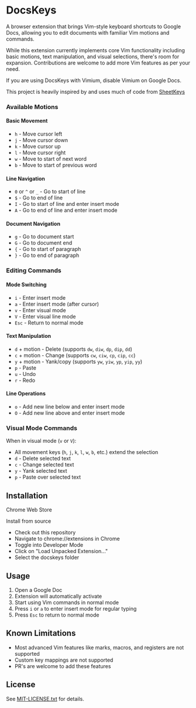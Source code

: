 # DocsKeys

A browser extension that brings Vim-style keyboard shortcuts to Google Docs, allowing you to edit documents with familiar Vim motions and commands.

While this extension currently implements core Vim functionality including basic motions, text manipulation, and visual selections, there's room for expansion. Contributions are welcome to add more Vim features as per your need.

If you are using DocsKeys with Vimium, disable Vimium on Google Docs.

This project is heavily inspired by and uses much of code from [SheetKeys](https://github.com/philc/sheetkeys)

### Available Motions

#### Basic Movement
- `h` - Move cursor left
- `j` - Move cursor down
- `k` - Move cursor up
- `l` - Move cursor right
- `w` - Move to start of next word
- `b` - Move to start of previous word

#### Line Navigation
- `0` or `^` or `_` - Go to start of line
- `$` - Go to end of line
- `I` - Go to start of line and enter insert mode
- `A` - Go to end of line and enter insert mode

#### Document Navigation
- `g` - Go to document start
- `G` - Go to document end
- `{` - Go to start of paragraph
- `}` - Go to end of paragraph

### Editing Commands

#### Mode Switching
- `i` - Enter insert mode
- `a` - Enter insert mode (after cursor)
- `v` - Enter visual mode
- `V` - Enter visual line mode
- `Esc` - Return to normal mode

#### Text Manipulation
- `d` + motion - Delete (supports `dw`, `diw`, `dp`, `dip`, `dd`)
- `c` + motion - Change (supports `cw`, `ciw`, `cp`, `cip`, `cc`)
- `y` + motion - Yank/copy (supports `yw`, `yiw`, `yp`, `yip`, `yy`)
- `p` - Paste
- `u` - Undo
- `r` - Redo

#### Line Operations
- `o` - Add new line below and enter insert mode
- `O` - Add new line above and enter insert mode

### Visual Mode Commands
When in visual mode (`v` or `V`):
- All movement keys (`h`, `j`, `k`, `l`, `w`, `b`, etc.) extend the selection
- `d` - Delete selected text
- `c` - Change selected text
- `y` - Yank selected text
- `p` - Paste over selected text

## Installation

Chrome Web Store

Install from source
- Check out this repository
- Navigate to chrome://extensions in Chrome
- Toggle into Developer Mode
- Click on "Load Unpacked Extension..."
- Select the docskeys folder

## Usage

1. Open a Google Doc
2. Extension will automatically activate
3. Start using Vim commands in normal mode
4. Press `i` or `a` to enter insert mode for regular typing
5. Press `Esc` to return to normal mode

## Known Limitations

- Most advanced Vim features like marks, macros, and registers are not supported
- Custom key mappings are not supported
- PR's are welcome to add these features

## License

See [MIT-LICENSE.txt](MIT-LICENSE.txt) for details.

